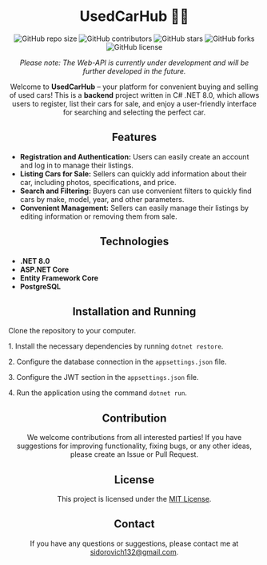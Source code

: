 <h1 align="center">UsedCarHub 🚗💼</h1>

<p align="center">
  <img src="https://img.shields.io/github/repo-size/smik91/UsedCarHub" alt="GitHub repo size">
  <img src="https://img.shields.io/github/contributors/smik91/UsedCarHub" alt="GitHub contributors">
  <img src="https://img.shields.io/github/stars/smik91/UsedCarHub?style=social" alt="GitHub stars">
  <img src="https://img.shields.io/github/forks/smik91/UsedCarHub?style=social" alt="GitHub forks">
  <img src="https://img.shields.io/github/license/smik91/UsedCarHub" alt="GitHub license">
</p>

<p align="center">
  <em>Please note: The Web-API is currently under development and will be further developed in the future.</em>
</p>

<p align="center">Welcome to <strong>UsedCarHub</strong> – your platform for convenient buying and selling of used cars! This is a <strong>backend</strong> project written in C# .NET 8.0, which allows users to register, list their cars for sale, and enjoy a user-friendly interface for searching and selecting the perfect car.</p>

<h2 align="center">Features</h2>

<ul>
  <li><strong>Registration and Authentication:</strong> Users can easily create an account and log in to manage their listings.</li>
  <li><strong>Listing Cars for Sale:</strong> Sellers can quickly add information about their car, including photos, specifications, and price.</li>
  <li><strong>Search and Filtering:</strong> Buyers can use convenient filters to quickly find cars by make, model, year, and other parameters.</li>
  <li><strong>Convenient Management:</strong> Sellers can easily manage their listings by editing information or removing them from sale.</li>
</ul>

<h2 align="center">Technologies</h2>

<ul>
  <li><strong>.NET 8.0</strong></li>
  <li><strong>ASP.NET Core</strong></li>
  <li><strong>Entity Framework Core</strong></li>
  <li><strong>PostgreSQL</strong></li>
</ul>

<h2 align="center">Installation and Running</h2>
<p>Clone the repository to your computer.</p>
<p>1. Install the necessary dependencies by running <code>dotnet restore</code>.</p>
<p>2. Configure the database connection in the <code>appsettings.json</code> file.</p>
<p>3. Configure the JWT section in the <code>appsettings.json</code> file.</p>
<p>4. Run the application using the command <code>dotnet run</code>.</p>

<h2 align="center">Contribution</h2>

<p align="center">We welcome contributions from all interested parties! If you have suggestions for improving functionality, fixing bugs, or any other ideas, please create an Issue or Pull Request.</p>

<h2 align="center">License</h2>

<p align="center">This project is licensed under the <a href="LICENSE">MIT License</a>.</p>

<h2 align="center">Contact</h2>

<p align="center">If you have any questions or suggestions, please contact me at <a href="mailto:sidorovich132@gmail.com">sidorovich132@gmail.com</a>.</p>
